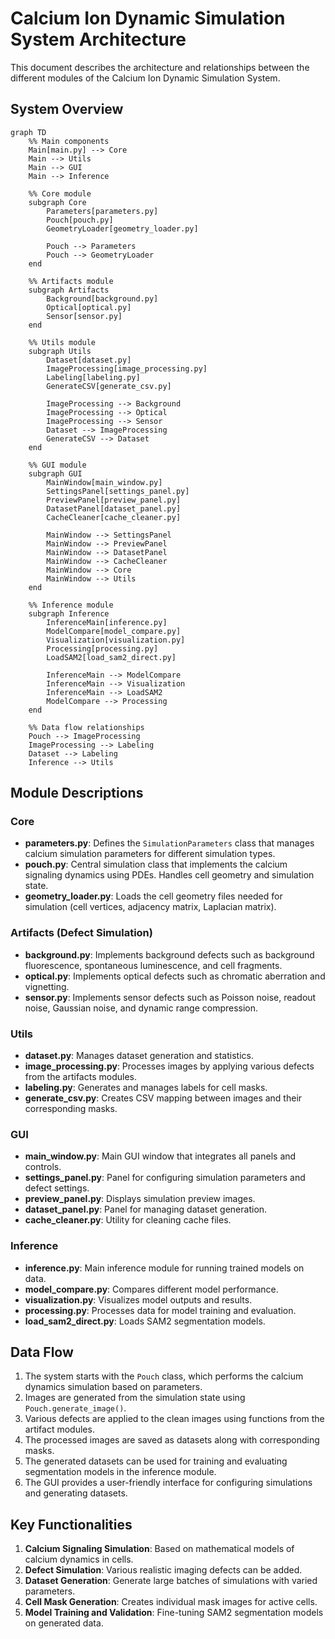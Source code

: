 # Calcium Ion Dynamic Simulation System Architecture

This document describes the architecture and relationships between the different modules of the Calcium Ion Dynamic Simulation System.

## System Overview

```mermaid
graph TD
    %% Main components
    Main[main.py] --> Core
    Main --> Utils
    Main --> GUI
    Main --> Inference
    
    %% Core module
    subgraph Core
        Parameters[parameters.py]
        Pouch[pouch.py]
        GeometryLoader[geometry_loader.py]
        
        Pouch --> Parameters
        Pouch --> GeometryLoader
    end
    
    %% Artifacts module
    subgraph Artifacts
        Background[background.py]
        Optical[optical.py]
        Sensor[sensor.py]
    end
    
    %% Utils module
    subgraph Utils
        Dataset[dataset.py]
        ImageProcessing[image_processing.py]
        Labeling[labeling.py]
        GenerateCSV[generate_csv.py]
        
        ImageProcessing --> Background
        ImageProcessing --> Optical
        ImageProcessing --> Sensor
        Dataset --> ImageProcessing
        GenerateCSV --> Dataset
    end
    
    %% GUI module
    subgraph GUI
        MainWindow[main_window.py]
        SettingsPanel[settings_panel.py]
        PreviewPanel[preview_panel.py]
        DatasetPanel[dataset_panel.py]
        CacheCleaner[cache_cleaner.py]
        
        MainWindow --> SettingsPanel
        MainWindow --> PreviewPanel
        MainWindow --> DatasetPanel
        MainWindow --> CacheCleaner
        MainWindow --> Core
        MainWindow --> Utils
    end
    
    %% Inference module
    subgraph Inference
        InferenceMain[inference.py]
        ModelCompare[model_compare.py]
        Visualization[visualization.py]
        Processing[processing.py]
        LoadSAM2[load_sam2_direct.py]
        
        InferenceMain --> ModelCompare
        InferenceMain --> Visualization
        InferenceMain --> LoadSAM2
        ModelCompare --> Processing
    end
    
    %% Data flow relationships
    Pouch --> ImageProcessing
    ImageProcessing --> Labeling
    Dataset --> Labeling
    Inference --> Utils
```

## Module Descriptions

### Core

- **parameters.py**: Defines the `SimulationParameters` class that manages calcium simulation parameters for different simulation types.
- **pouch.py**: Central simulation class that implements the calcium signaling dynamics using PDEs. Handles cell geometry and simulation state.
- **geometry_loader.py**: Loads the cell geometry files needed for simulation (cell vertices, adjacency matrix, Laplacian matrix).

### Artifacts (Defect Simulation)

- **background.py**: Implements background defects such as background fluorescence, spontaneous luminescence, and cell fragments.
- **optical.py**: Implements optical defects such as chromatic aberration and vignetting.
- **sensor.py**: Implements sensor defects such as Poisson noise, readout noise, Gaussian noise, and dynamic range compression.

### Utils

- **dataset.py**: Manages dataset generation and statistics.
- **image_processing.py**: Processes images by applying various defects from the artifacts modules.
- **labeling.py**: Generates and manages labels for cell masks.
- **generate_csv.py**: Creates CSV mapping between images and their corresponding masks.

### GUI

- **main_window.py**: Main GUI window that integrates all panels and controls.
- **settings_panel.py**: Panel for configuring simulation parameters and defect settings.
- **preview_panel.py**: Displays simulation preview images.
- **dataset_panel.py**: Panel for managing dataset generation.
- **cache_cleaner.py**: Utility for cleaning cache files.

### Inference

- **inference.py**: Main inference module for running trained models on data.
- **model_compare.py**: Compares different model performance.
- **visualization.py**: Visualizes model outputs and results.
- **processing.py**: Processes data for model training and evaluation.
- **load_sam2_direct.py**: Loads SAM2 segmentation models.

## Data Flow

1. The system starts with the `Pouch` class, which performs the calcium dynamics simulation based on parameters.
2. Images are generated from the simulation state using `Pouch.generate_image()`.
3. Various defects are applied to the clean images using functions from the artifact modules.
4. The processed images are saved as datasets along with corresponding masks.
5. The generated datasets can be used for training and evaluating segmentation models in the inference module.
6. The GUI provides a user-friendly interface for configuring simulations and generating datasets.

## Key Functionalities

1. **Calcium Signaling Simulation**: Based on mathematical models of calcium dynamics in cells.
2. **Defect Simulation**: Various realistic imaging defects can be added.
3. **Dataset Generation**: Generate large batches of simulations with varied parameters.
4. **Cell Mask Generation**: Creates individual mask images for active cells.
5. **Model Training and Validation**: Fine-tuning SAM2 segmentation models on generated data.
```
